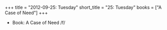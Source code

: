 +++
title = "2012-09-25: Tuesday"
short_title = "25: Tuesday"
books = ["A Case of Need"]
+++


* Book: A Case of Need /f/

